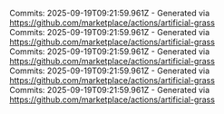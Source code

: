 Commits: 2025-09-19T09:21:59.961Z - Generated via https://github.com/marketplace/actions/artificial-grass
<br>
Commits: 2025-09-19T09:21:59.961Z - Generated via https://github.com/marketplace/actions/artificial-grass
<br>
Commits: 2025-09-19T09:21:59.961Z - Generated via https://github.com/marketplace/actions/artificial-grass
<br>
Commits: 2025-09-19T09:21:59.961Z - Generated via https://github.com/marketplace/actions/artificial-grass
<br>
Commits: 2025-09-19T09:21:59.961Z - Generated via https://github.com/marketplace/actions/artificial-grass
<br>
